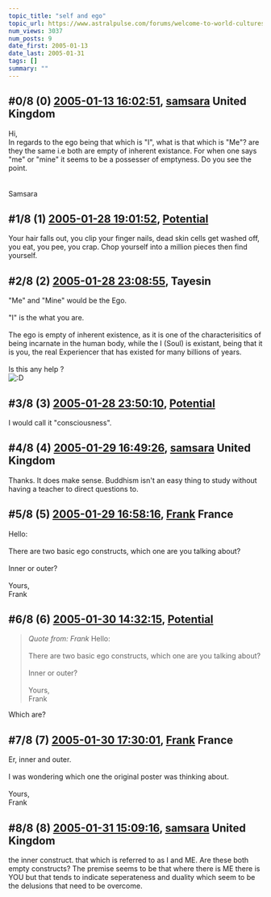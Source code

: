 ```yaml
---
topic_title: "self and ego"
topic_url: https://www.astralpulse.com/forums/welcome-to-world-cultures-traditions-and-religions!/self-and-ego
num_views: 3037
num_posts: 9
date_first: 2005-01-13
date_last: 2005-01-31
tags: []
summary: ""
---
```


## \#0/8 (0) [2005-01-13 16:02:51](https://www.astralpulse.com/forums/index.php?msg=142731), [samsara](https://www.astralpulse.com/forums/profile/?u=5657) United Kingdom ##
<section>
Hi,
<br>
In regards to the ego being that which is "I", what is that which is "Me"? are they the same i.e both are empty of inherent existance. For when one says "me" or "mine" it seems to be a possesser of emptyness. Do you see the point.
<br>
<br>
<br>
Samsara
</section>

## \#1/8 (1) [2005-01-28 19:01:52](https://www.astralpulse.com/forums/index.php?msg=145559), [Potential](https://www.astralpulse.com/forums/profile/?u=8170)  ##
<section>
Your hair falls out, you clip your finger nails, dead skin cells get washed off, you eat, you pee, you crap. Chop yourself into a million pieces then find yourself.
</section>

## \#2/8 (2) [2005-01-28 23:08:55](https://www.astralpulse.com/forums/index.php?msg=145609), Tayesin  ##
<section>
"Me" and "Mine" would be the Ego.
<br>
<br>
"I" is the what you are.
<br>
<br>
The ego is empty of inherent existence, as it is one of the characterisitics of being incarnate in the human body, while the I (Soul) is existant, being that it is you, the real Experiencer that has existed for many billions of years.
<br>
<br>
Is this any help ?
<br>
<img alt=":D" class="smiley" src="https://www.astralpulse.com/forums/Smileys/fugue/cheesy.png" title="Cheesy"/>
</section>

## \#3/8 (3) [2005-01-28 23:50:10](https://www.astralpulse.com/forums/index.php?msg=145623), [Potential](https://www.astralpulse.com/forums/profile/?u=8170)  ##
<section>
I would call it "consciousness".
</section>

## \#4/8 (4) [2005-01-29 16:49:26](https://www.astralpulse.com/forums/index.php?msg=145752), [samsara](https://www.astralpulse.com/forums/profile/?u=5657) United Kingdom ##
<section>
Thanks. It does make sense. Buddhism isn't an easy thing to study without having a teacher to direct questions to.
</section>

## \#5/8 (5) [2005-01-29 16:58:16](https://www.astralpulse.com/forums/index.php?msg=145757), [Frank](https://www.astralpulse.com/forums/profile/?u=359) France ##
<section>
Hello:
<br>
<br>
There are two basic ego constructs, which one are you talking about?
<br>
<br>
Inner or outer?
<br>
<br>
Yours,
<br>
Frank
</section>

## \#6/8 (6) [2005-01-30 14:32:15](https://www.astralpulse.com/forums/index.php?msg=145883), [Potential](https://www.astralpulse.com/forums/profile/?u=8170)  ##
<section>
<blockquote class="bbc_standard_quote">
 <cite>
  Quote from: Frank
 </cite>
 Hello:
 <br>
 <br>
 There are two basic ego constructs, which one are you talking about?
 <br>
 <br>
 Inner or outer?
 <br>
 <br>
 Yours,
 <br>
 Frank
</blockquote>
Which are?
</section>

## \#7/8 (7) [2005-01-30 17:30:01](https://www.astralpulse.com/forums/index.php?msg=145938), [Frank](https://www.astralpulse.com/forums/profile/?u=359) France ##
<section>
Er, inner and outer.
<br>
<br>
I was wondering which one the original poster was thinking about.
<br>
<br>
Yours,
<br>
Frank
</section>

## \#8/8 (8) [2005-01-31 15:09:16](https://www.astralpulse.com/forums/index.php?msg=146144), [samsara](https://www.astralpulse.com/forums/profile/?u=5657) United Kingdom ##
<section>
the inner construct. that which is referred to as I and ME. Are these both empty constructs? The premise seems to be that where there is ME there is YOU but that tends to indicate seperateness and duality which seem to be the delusions that need to be overcome.
</section>
